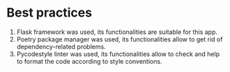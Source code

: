 # Best practices 
1. Flask framework was used, its functionalities are suitable for this app.
2. Poetry package manager was used, its functionalities allow to get rid of dependency-related problems.
3. Pycodestyle linter was used, its functionalities allow to check and help to format the code according to style conventions.

